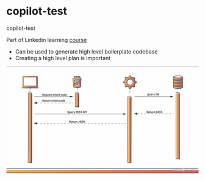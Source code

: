 # copilot-test
copilot-test

Part of Linkedin learning [course](https://www.linkedin.com/learning/ai-pair-programming-with-github-copilot/test-flight-21983914)

- Can be used to generate high level boilerplate codebase 
- Creating a high level plan is important 
  
![High level plan for expense calculator](/_images/planning.png)